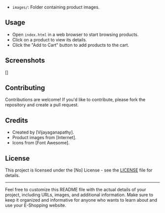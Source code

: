 - `images/`: Folder containing product images.

## Usage

- Open `index.html` in a web browser to start browsing products.
- Click on a product to view its details.
- Click the "Add to Cart" button to add products to the cart.

## Screenshots

[]

## Contributing

Contributions are welcome! If you'd like to contribute, please fork the repository and create a pull request.

## Credits

- Created by [Vijayaganapathy].
- Product images from [Internet].
- Icons from [Font Awesome].

## License

This project is licensed under the [No] License - see the [LICENSE](LICENSE) file for details.

---

Feel free to customize this README file with the actual details of your project, including URLs, images, and additional information. Make sure to keep it organized and informative for anyone who wants to learn about and use your E-Shopping website.

